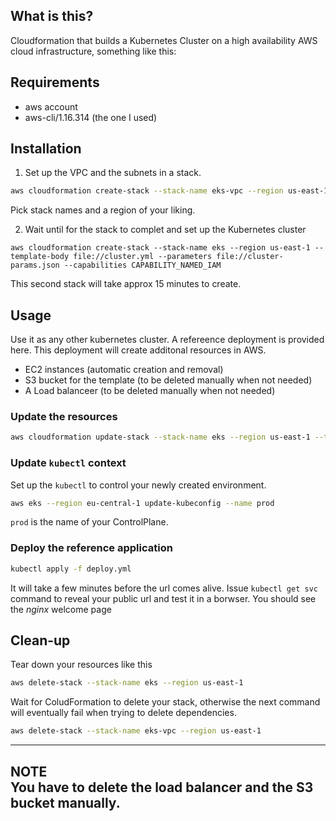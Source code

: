 ## What is this?
Cloudformation that builds a Kubernetes Cluster on a high availability
AWS cloud infrastructure, something like this:


## Requirements
- aws account
- aws-cli/1.16.314 (the one I used)

## Installation
1. Set up the VPC and the subnets in a stack.
```bash 
aws cloudformation create-stack --stack-name eks-vpc --region us-east-1 --template-body file://network.yml --parameters file://network-params.json
```
Pick stack names and a region of your liking.

2. Wait until for the stack to complet and set up the 
Kubernetes cluster
```
aws cloudformation create-stack --stack-name eks --region us-east-1 --template-body file://cluster.yml --parameters file://cluster-params.json --capabilities CAPABILITY_NAMED_IAM
```
This second stack will take approx 15 minutes to create.  
## Usage
Use it as any other kubernetes cluster. A refereence deployment is provided here.
This deployment will create additonal resources in AWS.
- EC2 instances (automatic creation and removal)
- S3 bucket for the template (to be deleted manually when not needed)
- A Load balanceer (to be deleted manually when not needed)

### Update the resources
```bash
aws cloudformation update-stack --stack-name eks --region us-east-1 --template-body file://cluster.yml --parameters file://cluster-params.json --capabilities CAPABILITY_NAMED_IAM
```
### Update `kubectl` context
Set up the `kubectl` to control your newly created environment. 
```bash
aws eks --region eu-central-1 update-kubeconfig --name prod
```
`prod` is the name of your ControlPlane.  
### Deploy the reference application
```bash
kubectl apply -f deploy.yml
```
It will take a few minutes before the url comes alive.
Issue `kubectl get svc` command to reveal your public url and test it in a borwser. You should see the _nginx_ welcome page


## Clean-up
Tear down your resources like this
```bash
aws delete-stack --stack-name eks --region us-east-1
```
Wait for ColudFormation to delete your stack, otherwise the next command will eventually fail when trying to delete dependencies.
```bash
aws delete-stack --stack-name eks-vpc --region us-east-1
```
---
**NOTE**  
You have to delete the load balancer and the S3 bucket manually.  
---


